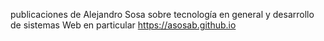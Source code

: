 publicaciones de Alejandro Sosa sobre tecnología en general y desarrollo de sistemas Web en particular
https://asosab.github.io